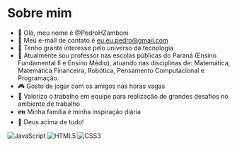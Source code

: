 # Sobre mim

- 👋 Olá, meu nome é @PedroHZamboni
- 👀 Meu e-mail de contato é eu.eu.pedro@gmail.com
- 🌱 Tenho grante interesse pelo universo da tecnologia
- 🏫 Atualmente sou professor nas escolas públicas do Paraná (Ensino Fundamental II e Ensino Médio), atuando nas disciplinas de: Matemática, Matemática Financeira, Robótica, Pensamento Computacional e Programação. 
- 🎮 Gosto de jogar com os amigos nas horas vagas
- 👬 Valorizo o trabalho em equipe para realização de grandes desafios no ambiente de trabalho
- 👪 Minha família é minha inspiração diária
- 🙏 Deus acima de tudo!

![JavaScript](https://img.shields.io/badge/javascript-%23323330.svg?style=for-the-badge&logo=javascript&logoColor=%23F7DF1E) ![HTML5](https://img.shields.io/badge/html5-%23E34F26.svg?style=for-the-badge&logo=html5&logoColor=white) ![CSS3](https://img.shields.io/badge/css3-%231572B6.svg?style=for-the-badge&logo=css3&logoColor=white) 

